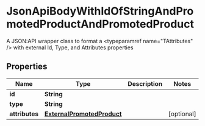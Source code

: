 

# JsonApiBodyWithIdOfStringAndPromotedProductAndPromotedProduct

A JSON:API wrapper class to format a <typeparamref name=\"TAttributes\" /> with external Id, Type, and  Attributes properties

## Properties

Name | Type | Description | Notes
------------ | ------------- | ------------- | -------------
**id** | **String** |  | 
**type** | **String** |  | 
**attributes** | [**ExternalPromotedProduct**](ExternalPromotedProduct.md) |  |  [optional]



